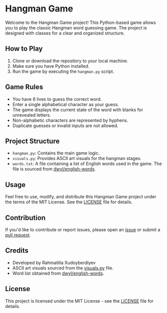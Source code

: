 # Hangman Game

Welcome to the Hangman Game project! This Python-based game allows you to play the classic Hangman word guessing game. The project is designed with classes for a clear and organized structure.

## How to Play

1. Clone or download the repository to your local machine.
2. Make sure you have Python installed.
3. Run the game by executing the `hangman.py` script.

## Game Rules

- You have 6 lives to guess the correct word.
- Enter a single alphabetical character as your guess.
- The game displays the current state of the word with blanks for unrevealed letters.
- Non-alphabetic characters are represented by hyphens.
- Duplicate guesses or invalid inputs are not allowed.

## Project Structure

- `hangman.py`: Contains the main game logic.
- `visuals.py`: Provides ASCII art visuals for the hangman stages.
- `words.txt`: A file containing a list of English words used in the game. The file is sourced from [dwyl/english-words](https://github.com/dwyl/english-words).

## Usage

Feel free to use, modify, and distribute this Hangman Game project under the terms of the MIT License. See the [LICENSE](LICENSE) file for details.

## Contribution

If you'd like to contribute or report issues, please open an [issue](https://github.com/RahmatillaMarvel/hangman/issues) or submit a [pull request](https://github.com/RahmatillaMarvel/hangman/pulls).

## Credits

- Developed by Rahmatilla Xudoyberdiyev
- ASCII art visuals sourced from the [visuals.py](visuals.py) file.
- Word list obtained from [dwyl/english-words](https://github.com/dwyl/english-words).

## License

This project is licensed under the MIT License - see the [LICENSE](LICENSE) file for details.

